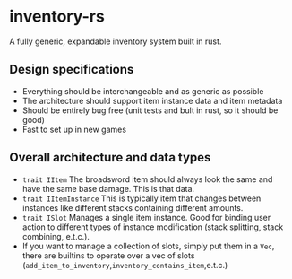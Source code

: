 # inventory-rs
A fully generic, expandable inventory system built in rust.

## Design specifications

 - Everything should be interchangeable and as generic as possible
 - The architecture should support item instance data and item metadata
 - Should be entirely bug free (unit tests and bult in rust, so it should be good)
 - Fast to set up in new games
 
## Overall architecture and data types

 - `trait IItem` The broadsword item should always look the same and have the same base damage. This is that data.  
 - `trait IItemInstance` This is typically item that changes between instances like different stacks containing different amounts.  
 - `trait ISlot` Manages a single item instance. Good for binding user action to different types of instance modification (stack splitting, stack combining, e.t.c.).  
 - If you want to manage a collection of slots, simply put them in a `Vec`, there are builtins to operate over a vec of slots (`add_item_to_inventory`,`inventory_contains_item`,e.t.c.)

